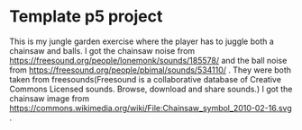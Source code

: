 # Template p5 project

This is my jungle garden exercise where the player has to juggle both a chainsaw and balls. I got the chainsaw noise from https://freesound.org/people/lonemonk/sounds/185578/ and the ball noise from https://freesound.org/people/pbimal/sounds/534110/ . They were both taken from freesounds(Freesound is a collaborative database of Creative Commons Licensed sounds. Browse, download and share sounds.) I got the chainsaw image from https://commons.wikimedia.org/wiki/File:Chainsaw_symbol_2010-02-16.svg .

